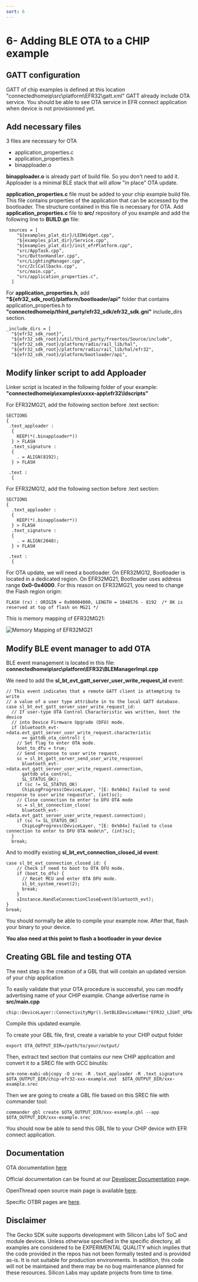 ```yaml
---
sort: 6
---
```


# 6- Adding BLE OTA to a CHIP example

## GATT configuration

GATT of chip examples is defined at this location "connectedhomeip\src\platform\EFR32\gatt.xml"
GATT already include OTA service. You should be able to see OTA service in EFR connect application when device is not provisionned yet.


## Add necessary files

3 files are necessary for OTA
 - application_properties.c
 - application_properties.h
 - binapploader.o

**binapploader.o** is already part of build file. So you don't need to add it. Apploader is a minimal BLE stack that will allow "in place" OTA update.

**application_properties.c** file must be added to your chip example build file. This file contains properties of the application that can be accessed by the bootloader. The structure contained in this file is necessary for OTA. Add **application_properties.c** file to **src/** repository of you example and add the following line to **BUILD.gn** file:

```
 sources = [
    "${examples_plat_dir}/LEDWidget.cpp",
    "${examples_plat_dir}/Service.cpp",
    "${examples_plat_dir}/init_efrPlatform.cpp",
    "src/AppTask.cpp",
    "src/ButtonHandler.cpp",
    "src/LightingManager.cpp",
    "src/ZclCallbacks.cpp",
    "src/main.cpp",
    "src/application_properties.c",
  ]

```

For **application_properties.h**, add **"${efr32_sdk_root}/platform/bootloader/api"** folder that contains application_properties.h to **"connectedhomeip/third_party/efr32_sdk/efr32_sdk.gni"** include_dirs section.

```
_include_dirs = [
  "${efr32_sdk_root}",
  "${efr32_sdk_root}/util/third_party/freertos/Source/include",
  "${efr32_sdk_root}/platform/radio/rail_lib/hal",
  "${efr32_sdk_root}/platform/radio/rail_lib/hal/efr32",
  "${efr32_sdk_root}/platform/bootloader/api",

```

## Modify linker script to add Apploader

Linker script is located in the following folder of your example: **"connectedhomeip\examples\xxxx-app\efr32\ldscripts"**

For EFR32MG21, add the following section before .text section:

```
SECTIONS
{
 .text_apploader :
  {
    KEEP(*(.binapploader*))
  } > FLASH
  .text_signature :
  {
    . = ALIGN(8192);
  } > FLASH

 .text :
  {
```

For EFR32MG12, add the following section before .text section:

```
SECTIONS
{
  .text_apploader :
  {
    KEEP(*(.binapploader*))
  } > FLASH
  .text_signature :
  {
    . = ALIGN(2048);
  } > FLASH

 .text :
  {
```

For OTA update, we will need a bootloader. On EFR32MG12, Bootloader is located in a dedicated region. On EFR32MG21, Bootloader uses address range **0x0-0x4000**. For this reason on EFR32MG21, you need to change the Flash region origin:

```
FLASH (rx) : ORIGIN = 0x00004000, LENGTH = 1048576 - 8192  /* 8K is reserved at top of flash on MG21 */
```
This is memory mapping of EFR32MG21:

![Memory Mapping of EFR32MG21](mmapEFR32MG21.JPG?raw=true "Memory Mapping of EFR32MG21")


## Modify BLE event manager to add OTA 

BLE event management is located in this file: **connectedhomeip\src\platform\EFR32\BLEManagerImpl.cpp**

We need to add the **sl_bt_evt_gatt_server_user_write_request_id** event:

```
// This event indicates that a remote GATT client is attempting to write
// a value of a user type attribute in to the local GATT database.
case sl_bt_evt_gatt_server_user_write_request_id:
  // If user-type OTA Control Characteristic was written, boot the device
  // into Device Firmware Upgrade (DFU) mode.
  if (bluetooth_evt->data.evt_gatt_server_user_write_request.characteristic
      == gattdb_ota_control) {
    // Set flag to enter OTA mode.
    boot_to_dfu = true;
    // Send response to user write request.
    sc = sl_bt_gatt_server_send_user_write_response(
      bluetooth_evt->data.evt_gatt_server_user_write_request.connection,
      gattdb_ota_control,
      SL_STATUS_OK);
    if (sc != SL_STATUS_OK)
      ChipLogProgress(DeviceLayer, "[E: 0x%04x] Failed to send response to user write request\n", (int)sc);
    // Close connection to enter to DFU OTA mode
    sc = sl_bt_connection_close(
      bluetooth_evt->data.evt_gatt_server_user_write_request.connection);
    if (sc != SL_STATUS_OK)
      ChipLogProgress(DeviceLayer, "[E: 0x%04x] Failed to close connection to enter to DFU OTA mode\n", (int)sc);
  }
  break;

```

And to modify existing **sl_bt_evt_connection_closed_id event**: 

```
case sl_bt_evt_connection_closed_id: {
    // Check if need to boot to OTA DFU mode.
    if (boot_to_dfu) {
      // Reset MCU and enter OTA DFU mode.
      sl_bt_system_reset(2);
      break;
    }
    sInstance.HandleConnectionCloseEvent(bluetooth_evt);
}
break;
```


You should normally be able to compile your example now. After that, flash your binary to your device. 

**You also need at this point to flash a bootloader in your device**


## Creating GBL file and testing OTA


The next step is the creation of a GBL that will contain an updated version of your chip application

To easily validate that your OTA procedure is successful, you can modify advertising name of your CHIP example.
Change advertise name in **src/main.cpp**


```
chip::DeviceLayer::ConnectivityMgr().SetBLEDeviceName("EFR32_LIGHT_UPDATED");

```
Compile this updated example.

To create your GBL file, first, create a variable to your CHIP output folder 

```
export OTA_OUTPUT_DIR=/path/to/your/output/
```

Then, extract text section that contains our new CHIP application and convert it to a SREC file with GCC binutils:

```
arm-none-eabi-objcopy -O srec -R .text_apploader -R .text_signature  $OTA_OUTPUT_DIR/chip-efr32-xxx-example.out  $OTA_OUTPUT_DIR/xxx-example.srec
```

Then we are going to create a GBL file based on this SREC file with commander tool:

```
commander gbl create $OTA_OUTPUT_DIR/xxx-example.gbl --app $OTA_OUTPUT_DIR/xxx-example.srec 
```

You should now be able to send this GBL file to your CHIP device with EFR connect application.


## Documentation ##

OTA documentation [here](https://docs.silabs.com/bluetooth/latest/general/firmware-upgrade/uploading-firmware-images-using-ota-dfu)

Official documentation can be found at our [Developer Documentation](https://docs.silabs.com/openthread/latest/) page.

OpenThread open source main page is available [here](https://openthread.io/).

Specific OTBR pages are [here](https://openthread.io/guides/border-router).

## Disclaimer ##

The Gecko SDK suite supports development with Silicon Labs IoT SoC and module devices. Unless otherwise specified in the specific directory, all examples are considered to be EXPERIMENTAL QUALITY which implies that the code provided in the repos has not been formally tested and is provided as-is.  It is not suitable for production environments.  In addition, this code will not be maintained and there may be no bug maintenance planned for these resources. Silicon Labs may update projects from time to time.


